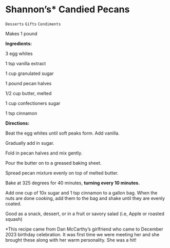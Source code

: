 # Shannon’s* Candied Pecans

`Desserts` `Gifts` `Condiments`

Makes 1 pound

**Ingredients:**

3 egg whites

1 tsp vanilla extract

1 cup granulated sugar

1 pound pecan halves

1/2 cup butter, melted

1 cup confectioners sugar 

1 tsp cinnamon 

**Directions:** 

Beat the egg whites until soft peaks form. Add vanilla. 

Gradually add in sugar. 

Fold in pecan halves and mix gently. 

Pour the butter on to a greased baking sheet. 

Spread pecan mixture evenly on top of melted butter. 

Bake at 325 degrees for 40 minutes, **turning every 10 minutes.**

Add one cup of 10x sugar and 1 tsp cinnamon to a gallon bag. When the nuts are done cooking, add them to the bag and shake until they are evenly coated. 

Good as a snack, dessert, or in a fruit or savory salad (i.e, Apple or roasted squash)

*This recipe came from Dan McCarthy’s girlfriend who came to December 2023 birthday celebration. It was first time we were meeting her and she brought these along with her warm personality. She was a hit! 
